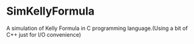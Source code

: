 # SimKellyFormula
A simulation of Kelly Formula in C programming language.(Using a bit of C++ just for I/O convenience)
